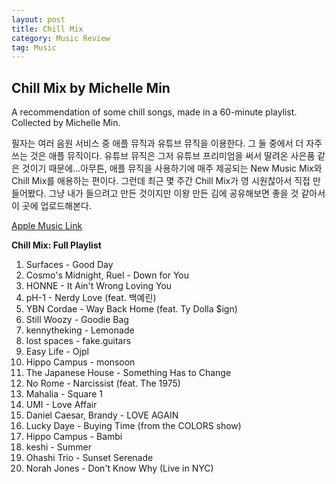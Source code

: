 ```yaml
---
layout: post
title: Chill Mix
category: Music Review
tag: Music
---
```


## Chill Mix by Michelle Min
A recommendation of some chill songs, made in a 60-minute playlist. Collected by Michelle Min.

필자는 여러 음원 서비스 중 애플 뮤직과 유튜브 뮤직을 이용한다. 그 둘 중에서 더 자주 쓰는 것은 애플 뮤직이다. 유튜브 뮤직은 그저 유튜브 프리미엄을 써서 딸려온 사은품 같은 것이기 때문에...아무튼, 애플 뮤직을 사용하기에 매주 제공되는 New Music Mix와 Chill Mix를 애용하는 편이다. 그런데 최근 몇 주간 Chill Mix가 영 시원찮아서 직접 만들어봤다. 그냥 내가 들으려고 만든 것이지만 이왕 만든 김에 공유해보면 좋을 것 같아서 이 곳에 업로드해본다.  


[Apple Music Link](https://music.apple.com/kr/playlist/chill-mix-by-michelle-min/pl.u-06oxv0zC7G1r3N)  


**Chill Mix: Full Playlist**  

1. Surfaces - Good Day  
2. Cosmo's Midnight, Ruel - Down for You  
3. HONNE - It Ain't Wrong Loving You  
4. pH-1 - Nerdy Love (feat. 백예린)  
5. YBN Cordae - Way Back Home (feat. Ty Dolla $ign)  
6. Still Woozy - Goodie Bag  
7. kennytheking - Lemonade
8. lost spaces - fake.guitars  
9. Easy Life - Ojpl  
10. Hippo Campus - monsoon  
11. The Japanese House - Something Has to Change  
12. No Rome - Narcissist (feat. The 1975)  
13. Mahalia - Square 1  
14. UMI - Love Affair  
15. Daniel Caesar, Brandy - LOVE AGAIN  
16. Lucky Daye - Buying Time (from the COLORS show)  
17. Hippo Campus - Bambi  
18. keshi - Summer  
19. Ohashi Trio - Sunset Serenade  
20. Norah Jones - Don't Know Why (Live in NYC)  
